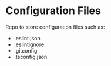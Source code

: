 # Configuration Files
Repo to store configuration files such as:
 - .eslint.json
 - .eslintignore
 - .gitconfig
 - .tsconfig.json
